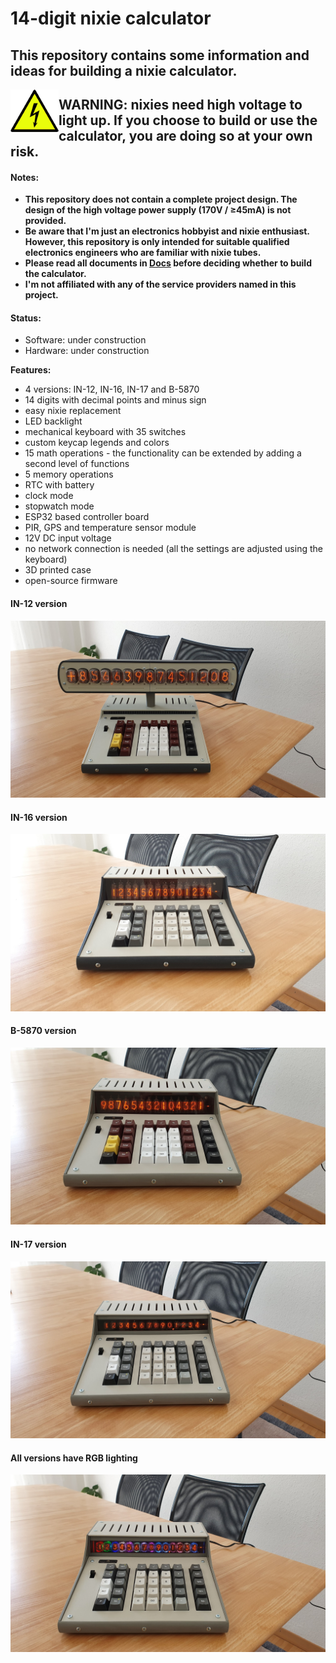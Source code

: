 # 14-digit nixie calculator
## This repository contains some information and ideas for building a nixie calculator.
<img align="left" width="77" src="Images/warning_sign_small.png" />

## WARNING: nixies need high voltage to light up. If you choose to build or use the calculator, you are doing so at your own risk.
#### Notes:
- **This repository does not contain a complete project design. The design of the high voltage power supply (170V / ≥45mA) is not provided.**
- **Be aware that I'm just an electronics hobbyist and nixie enthusiast. However, this repository is only intended for suitable qualified electronics engineers who are familiar with nixie tubes.**
- **Please read all documents in [Docs](Docs) before deciding whether to build the calculator.**
- **I'm not affiliated with any of the service providers named in this project.**
#### Status: 
- Software: under construction
- Hardware: under construction

**Features:**
-	4 versions: IN-12, IN-16, IN-17 and B-5870
-	14 digits with decimal points and minus sign
-	easy nixie replacement
- LED backlight
-	mechanical keyboard with 35 switches
-	custom keycap legends and colors
-	15 math operations - the functionality can be extended by adding a second level of functions
-	5 memory operations
-	RTC with battery
-	clock mode
-	stopwatch mode 
-	ESP32 based controller board
-	PIR, GPS and temperature sensor module
-	12V DC input voltage
-	no network connection is needed (all the settings are adjusted using the keyboard)
-	3D printed case
-	open-source firmware
#### IN-12 version
![IN-12](Images/Calculators/IN-12_version.jpg)
#### IN-16 version
![IN-16](Images/Calculators/IN-16_version.jpg)
#### B-5870 version
![B-5870](Images/Calculators/B-5870_version.jpg)
#### IN-17 version
![IN-17](Images/Calculators/IN-17_version.jpg)
#### All versions have RGB lighting
![IN-16](Images/Calculators/IN-17_version_led_on.jpg)
